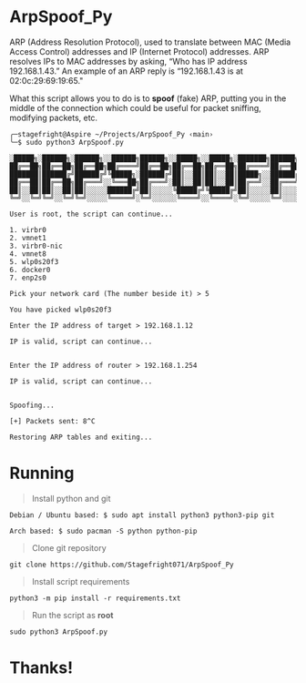 # ArpSpoof_Py
ARP (Address Resolution Protocol), used to translate between MAC (Media Access Control) addresses and IP (Internet Protocol) addresses. ARP resolves IPs to MAC addresses by asking, “Who has IP address 192.168.1.43.” An example of an ARP reply is “192.168.1.43 is at 02:0c:29:69:19:65."

What this script allows you to do is to **spoof** (fake) ARP, putting you in the middle of the connection which could be useful for packet sniffing, modifying packets, etc.

```
╭─stagefright@Aspire ~/Projects/ArpSpoof_Py ‹main› 
╰─$ sudo python3 ArpSpoof.py

░█████╗░██████╗░██████╗░░██████╗██████╗░░█████╗░░█████╗░███████╗██████╗░██╗░░░██╗
██╔══██╗██╔══██╗██╔══██╗██╔════╝██╔══██╗██╔══██╗██╔══██╗██╔════╝██╔══██╗╚██╗░██╔╝
███████║██████╔╝██████╔╝╚█████╗░██████╔╝██║░░██║██║░░██║█████╗░░██████╔╝░╚████╔╝░
██╔══██║██╔══██╗██╔═══╝░░╚═══██╗██╔═══╝░██║░░██║██║░░██║██╔══╝░░██╔═══╝░░░╚██╔╝░░
██║░░██║██║░░██║██║░░░░░██████╔╝██║░░░░░╚█████╔╝╚█████╔╝██║░░░░░██║░░░░░░░░██║░░░
╚═╝░░╚═╝╚═╝░░╚═╝╚═╝░░░░░╚═════╝░╚═╝░░░░░░╚════╝░░╚════╝░╚═╝░░░░░╚═╝░░░░░░░░╚═╝░░░

User is root, the script can continue...

1. virbr0
2. vmnet1
3. virbr0-nic
4. vmnet8
5. wlp0s20f3
6. docker0
7. enp2s0

Pick your network card (The number beside it) > 5

You have picked wlp0s20f3

Enter the IP address of target > 192.168.1.12

IP is valid, script can continue...


Enter the IP address of router > 192.168.1.254

IP is valid, script can continue...


Spoofing...

[+] Packets sent: 8^C

Restoring ARP tables and exiting...

```

# Running

> Install python and git
```
Debian / Ubuntu based: $ sudo apt install python3 python3-pip git

Arch based: $ sudo pacman -S python python-pip
```

> Clone git repository
```
git clone https://github.com/Stagefright071/ArpSpoof_Py
```

> Install script requirements
```
python3 -m pip install -r requirements.txt
```

> Run the script as **root**
```
sudo python3 ArpSpoof.py
```

# Thanks!